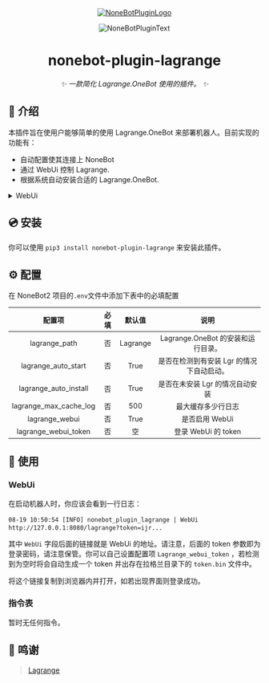 <div align="center">
  <a href="https://v2.nonebot.dev/store"><img src="https://github.com/A-kirami/nonebot-plugin-template/blob/resources/nbp_logo.png" width="180" height="180" alt="NoneBotPluginLogo"></a>
  <br>
  <p><img src="https://github.com/A-kirami/nonebot-plugin-template/blob/resources/NoneBotPlugin.svg" width="240" alt="NoneBotPluginText"></p>
</div>

<div align="center">

# nonebot-plugin-lagrange

_✨ 一款简化 Lagrange.OneBot 使用的插件。 ✨_

</div>

## 📖 介绍

本插件旨在使用户能够简单的使用 Lagrange.OneBot 来部署机器人。目前实现的功能有：

- 自动配置使其连接上 NoneBot
- 通过 WebUi 控制 Lagrange.
- 根据系统自动安装合适的 Lagrange.OneBot.

<details>
<summary>WebUi</summary>

![1](https://raw.githubusercontent.com/Lonely-Sails/nonebot-plugin-lagrange/master/pictures/1.png)
![2](https://raw.githubusercontent.com/Lonely-Sails/nonebot-plugin-lagrange/master/pictures/2.png)
![3](https://raw.githubusercontent.com/Lonely-Sails/nonebot-plugin-lagrange/master/pictures/3.png)

</details>

## 💿 安装

你可以使用 `pip3 install nonebot-plugin-lagrange` 来安装此插件。

## ⚙️ 配置

在 NoneBot2 项目的`.env`文件中添加下表中的必填配置

|          配置项           | 必填 |   默认值    |            说明             |
|:----------------------:|:--:|:--------:|:-------------------------:|
|     lagrange_path      | 否  | Lagrange | Lagrange.OneBot 的安装和运行目录。 |
|  lagrange_auto_start   | 否  |   True   |  是否在检测到有安装 Lgr 的情况下自动启动。  |
| lagrange_auto_install  | 否  |   True   |    是否在未安装 Lgr 的情况自动安装     |
| lagrange_max_cache_log | 否  |   500    |         最大缓存多少行日志         |
|     lagrange_webui     | 否  |   True   |        是否启用 WebUi         |
|  lagrange_webui_token  | 否  |    空     |     登录 WebUi 的 token      |

## 🎉 使用

### WebUi

在启动机器人时，你应该会看到一行日志：

```log
08-19 10:50:54 [INFO] nonebot_plugin_lagrange | WebUi http://127.0.0.1:8080/lagrange?token=ijr...
```

其中 `WebUi` 字段后面的链接就是 WebUi 的地址。请注意，后面的 token
参数即为登录密码，请注意保管。你可以自己设置配置项 `Lagrange_webui_token` ，若检测到为空时将会自动生成一个 token
并出存在拉格兰目录下的 `token.bin` 文件中。

将这个链接复制到浏览器内并打开，如若出现界面则登录成功。

### 指令表

暂时无任何指令。

## 🙏 鸣谢

> [Lagrange](https://lagrangedev.github.io/Lagrange.Doc/)
